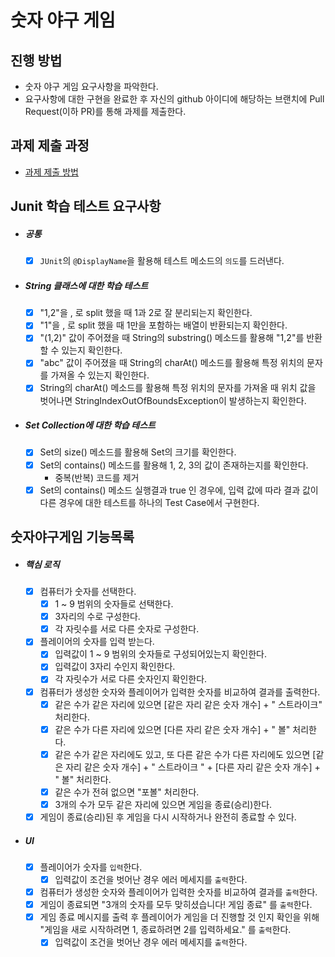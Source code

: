 # 숫자 야구 게임
## 진행 방법
* 숫자 야구 게임 요구사항을 파악한다.
* 요구사항에 대한 구현을 완료한 후 자신의 github 아이디에 해당하는 브랜치에 Pull Request(이하 PR)를 통해 과제를 제출한다.

## 과제 제출 과정
* [과제 제출 방법](https://github.com/next-step/nextstep-docs/tree/master/precourse)

## Junit 학습 테스트 요구사항
- ##### 공통
    - [x] `JUnit`의 `@DisplayName`을 활용해 테스트 메소드의 `의도`를 드러낸다.
- ##### String 클래스에 대한 학습 테스트
    - [x] "1,2"을 , 로 split 했을 때 1과 2로 잘 분리되는지 확인한다.
    - [x] "1"을 , 로 split 했을 때 1만을 포함하는 배열이 반환되는지 확인한다.
    - [x] "(1,2)" 값이 주어졌을 때 String의 substring() 메소드를 활용해 "1,2"를 반환할 수 있는지 확인한다.
    - [x] "abc" 값이 주어졌을 때 String의 charAt() 메소드를 활용해 특정 위치의 문자를 가져올 수 있는지 확인한다.
    - [x] String의 charAt() 메소드를 활용해 특정 위치의 문자를 가져올 때 위치 값을 벗어나면
          StringIndexOutOfBoundsException이 발생하는지 확인한다.
- ##### Set Collection에 대한 학습 테스트
    - [x] Set의 size() 메소드를 활용해 Set의 크기를 확인한다.
    - [x] Set의 contains() 메소드를 활용해 1, 2, 3의 값이 존재하는지를 확인한다.
        - 중복(반복) 코드를 제거
    - [x] Set의 contains() 메소드 실행결과 true 인 경우에, 입력 값에 따라 결과 값이 다른 경우에 대한 테스트를 하나의 Test Case에서 구현한다.
    
## 숫자야구게임 기능목록
- ##### 핵심 로직
    - [X] 컴퓨터가 숫자를 선택한다.
        - [X] 1 ~ 9 범위의 숫자들로 선택한다.
        - [X] 3자리의 수로 구성한다.
        - [X] 각 자릿수를 서로 다른 숫자로 구성한다.
    - [x] 플레이어의 숫자를 입력 받는다.
        - [X] 입력값이 1 ~ 9 범위의 숫자들로 구성되어있는지 확인한다.
        - [x] 입력값이 3자리 수인지 확인한다.
        - [x] 각 자릿수가 서로 다른 숫자인지 확인한다.
    - [x] 컴퓨터가 생성한 숫자와 플레이어가 입력한 숫자를 비교하여 결과를 출력한다.
        - [x] 같은 수가 같은 자리에 있으면 [같은 자리 같은 숫자 개수] + " 스트라이크" 처리한다.
        - [x] 같은 수가 다른 자리에 있으면 [다른 자리 같은 숫자 개수] + " 볼" 처리한다.
        - [x] 같은 수가 같은 자리에도 있고, 또 다른 같은 수가 다른 자리에도 있으면 [같은 자리 같은 숫자 개수] + " 스트라이크 " + [다른 자리 같은 숫자 개수] + " 볼" 처리한다.
        - [x] 같은 수가 전혀 없으면 "포볼" 처리한다.
        - [x] 3개의 수가 모두 같은 자리에 있으면 게임을 종료(승리)한다.
    - [x] 게임이 종료(승리)된 후 게임을 다시 시작하거나 완전히 종료할 수 있다.
- ##### UI
    - [x] 플레이어가 숫자를 `입력`한다.
        - [x] 입력값이 조건을 벗어난 경우 에러 메세지를 `출력`한다.
    - [x] 컴퓨터가 생성한 숫자와 플레이어가 입력한 숫자를 비교하여 결과를 `출력`한다.
    - [x] 게임이 종료되면 "3개의 숫자를 모두 맞히셨습니다! 게임 종료" 를 `출력`한다.
    - [x] 게임 종료 메시지를 출력 후 플레이어가 게임을 더 진행할 것 인지 확인을 위해 "게임을 새로 시작하려면 1, 종료하려면 2를 입력하세요." 를 `출력`한다.
        - [x] 입력값이 조건을 벗어난 경우 에러 메세지를 `출력`한다.